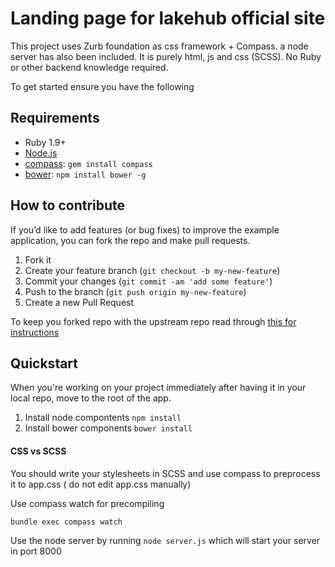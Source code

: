 # Landing page for lakehub official site 

This project uses Zurb foundation as css framework + Compass. a node server has
also been included. It is purely html, js and css (SCSS). No Ruby or other backend
knowledge required.

To get started ensure you have the following

## Requirements

  * Ruby 1.9+
  * [Node.js](http://nodejs.org)
  * [compass](http://compass-style.org/): `gem install compass`
  * [bower](http://bower.io): `npm install bower -g`

## How to contribute
If you’d like to add features (or bug fixes) to improve the example application, you can fork the repo and make pull requests.

1. Fork it
2. Create your feature branch (`git checkout -b my-new-feature`)
3. Commit your changes (`git commit -am 'add some feature'`)
4. Push to the branch (`git push origin my-new-feature`)
5. Create a new Pull Request

To keep you forked repo with the upstream repo read through [this for
instructions](http://2buntu.com/articles/1459/keeping-your-forked-repo-synced-with-the-upstream-source/)

## Quickstart

When you're working on your project immediately after having it in your
local repo, move to the root of the app.

1. Install node compontents `npm install` 
2. Install bower components `bower install`

#### CSS vs SCSS
You should write your stylesheets in SCSS and use compass to preprocess it to
app.css ( do not edit app.css manually)

Use compass watch for precompiling 
```bash
bundle exec compass watch
```

Use the node server by running `node server.js` which will start your server in
port 8000
